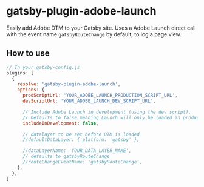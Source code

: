 # gatsby-plugin-adobe-launch

Easily add Adobe DTM to your Gatsby site. Uses a Adobe Launch direct call with the event name `gatsbyRouteChange` by default,
to log a page view.

## How to use

```javascript
// In your gatsby-config.js
plugins: [
  {
    resolve: 'gatsby-plugin-adobe-launch',
    options: {
      prodScriptUrl: 'YOUR_ADOBE_LAUNCH_PRODUCTION_SCRIPT_URL',
      devScriptUrl: 'YOUR_ADOBE_LAUNCH_DEV_SCRIPT_URL',

      // Include Adobe Launch in development (using the dev script).
      // Defaults to false meaning Launch will only be loaded in production.
      includeInDevelopment: false,

      // datalayer to be set before DTM is loaded
      //defaultDataLayer: { platform: 'gatsby' },

      //dataLayerName: 'YOUR_DATA_LAYER_NAME',
      // defaults to gatsbyRouteChange
      //routeChangeEventName: 'gatsbyRouteChange',
    },
  },
]
```
